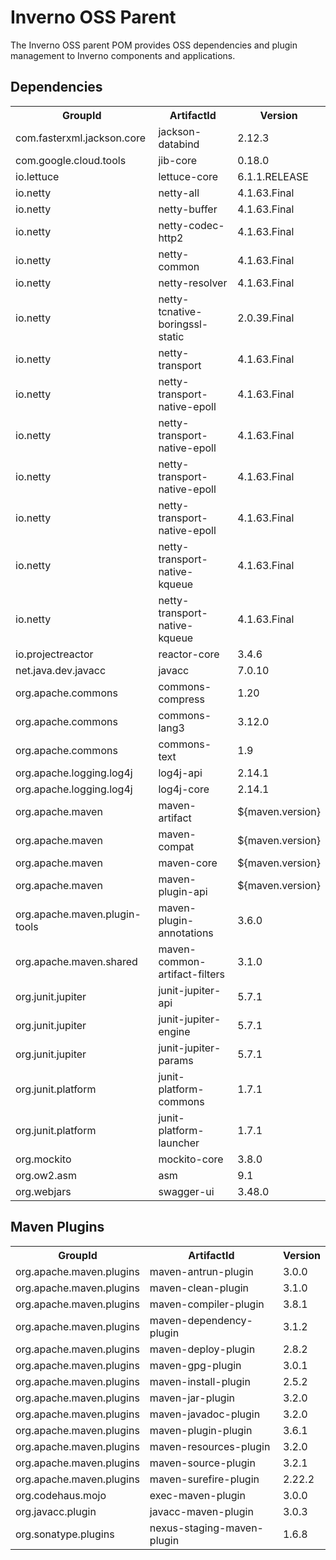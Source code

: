 
# Inverno OSS Parent

The Inverno OSS parent POM provides OSS dependencies and plugin management to Inverno components and applications.


## Dependencies

<table style="margin: auto;">
    <tr>
        <th>GroupId</th>
        <th>ArtifactId</th>
        <th>Version</th>
    </tr>
    <tr>
        <td>com.fasterxml.jackson.core</td>
        <td>jackson-databind</td>
        <td>2.12.3</td>
    </tr>
    <tr>
        <td>com.google.cloud.tools</td>
        <td>jib-core</td>
        <td>0.18.0</td>
    </tr>
    <tr>
        <td>io.lettuce</td>
        <td>lettuce-core</td>
        <td>6.1.1.RELEASE</td>
    </tr>
    <tr>
        <td>io.netty</td>
        <td>netty-all</td>
        <td>4.1.63.Final</td>
    </tr>
    <tr>
        <td>io.netty</td>
        <td>netty-buffer</td>
        <td>4.1.63.Final</td>
    </tr>
    <tr>
        <td>io.netty</td>
        <td>netty-codec-http2</td>
        <td>4.1.63.Final</td>
    </tr>
    <tr>
        <td>io.netty</td>
        <td>netty-common</td>
        <td>4.1.63.Final</td>
    </tr>
    <tr>
        <td>io.netty</td>
        <td>netty-resolver</td>
        <td>4.1.63.Final</td>
    </tr>
    <tr>
        <td>io.netty</td>
        <td>netty-tcnative-boringssl-static</td>
        <td>2.0.39.Final</td>
    </tr>
    <tr>
        <td>io.netty</td>
        <td>netty-transport</td>
        <td>4.1.63.Final</td>
    </tr>
    <tr>
        <td>io.netty</td>
        <td>netty-transport-native-epoll</td>
        <td>4.1.63.Final</td>
    </tr>
    <tr>
        <td>io.netty</td>
        <td>netty-transport-native-epoll</td>
        <td>4.1.63.Final</td>
    </tr>
    <tr>
        <td>io.netty</td>
        <td>netty-transport-native-epoll</td>
        <td>4.1.63.Final</td>
    </tr>
    <tr>
        <td>io.netty</td>
        <td>netty-transport-native-epoll</td>
        <td>4.1.63.Final</td>
    </tr>
    <tr>
        <td>io.netty</td>
        <td>netty-transport-native-kqueue</td>
        <td>4.1.63.Final</td>
    </tr>
    <tr>
        <td>io.netty</td>
        <td>netty-transport-native-kqueue</td>
        <td>4.1.63.Final</td>
    </tr>
    <tr>
        <td>io.projectreactor</td>
        <td>reactor-core</td>
        <td>3.4.6</td>
    </tr>
    <tr>
        <td>net.java.dev.javacc</td>
        <td>javacc</td>
        <td>7.0.10</td>
    </tr>
    <tr>
        <td>org.apache.commons</td>
        <td>commons-compress</td>
        <td>1.20</td>
    </tr>
    <tr>
        <td>org.apache.commons</td>
        <td>commons-lang3</td>
        <td>3.12.0</td>
    </tr>
    <tr>
        <td>org.apache.commons</td>
        <td>commons-text</td>
        <td>1.9</td>
    </tr>
    <tr>
        <td>org.apache.logging.log4j</td>
        <td>log4j-api</td>
        <td>2.14.1</td>
    </tr>
    <tr>
        <td>org.apache.logging.log4j</td>
        <td>log4j-core</td>
        <td>2.14.1</td>
    </tr>
    <tr>
        <td>org.apache.maven</td>
        <td>maven-artifact</td>
        <td>${maven.version}</td>
    </tr>
    <tr>
        <td>org.apache.maven</td>
        <td>maven-compat</td>
        <td>${maven.version}</td>
    </tr>
    <tr>
        <td>org.apache.maven</td>
        <td>maven-core</td>
        <td>${maven.version}</td>
    </tr>
    <tr>
        <td>org.apache.maven</td>
        <td>maven-plugin-api</td>
        <td>${maven.version}</td>
    </tr>
    <tr>
        <td>org.apache.maven.plugin-tools</td>
        <td>maven-plugin-annotations</td>
        <td>3.6.0</td>
    </tr>
    <tr>
        <td>org.apache.maven.shared</td>
        <td>maven-common-artifact-filters</td>
        <td>3.1.0</td>
    </tr>
    <tr>
        <td>org.junit.jupiter</td>
        <td>junit-jupiter-api</td>
        <td>5.7.1</td>
    </tr>
    <tr>
        <td>org.junit.jupiter</td>
        <td>junit-jupiter-engine</td>
        <td>5.7.1</td>
    </tr>
    <tr>
        <td>org.junit.jupiter</td>
        <td>junit-jupiter-params</td>
        <td>5.7.1</td>
    </tr>
    <tr>
        <td>org.junit.platform</td>
        <td>junit-platform-commons</td>
        <td>1.7.1</td>
    </tr>
    <tr>
        <td>org.junit.platform</td>
        <td>junit-platform-launcher</td>
        <td>1.7.1</td>
    </tr>
    <tr>
        <td>org.mockito</td>
        <td>mockito-core</td>
        <td>3.8.0</td>
    </tr>
    <tr>
        <td>org.ow2.asm</td>
        <td>asm</td>
        <td>9.1</td>
    </tr>
    <tr>
        <td>org.webjars</td>
        <td>swagger-ui</td>
        <td>3.48.0</td>
    </tr>
</table>

## Maven Plugins

<table style="margin: auto;">
    <tr>
        <th>GroupId</th>
        <th>ArtifactId</th>
        <th>Version</th>
    </tr>
    <tr>
        <td>org.apache.maven.plugins</td>
        <td>maven-antrun-plugin</td>
        <td>3.0.0</td>
    </tr>
    <tr>
        <td>org.apache.maven.plugins</td>
        <td>maven-clean-plugin</td>
        <td>3.1.0</td>
    </tr>
    <tr>
        <td>org.apache.maven.plugins</td>
        <td>maven-compiler-plugin</td>
        <td>3.8.1</td>
    </tr>
    <tr>
        <td>org.apache.maven.plugins</td>
        <td>maven-dependency-plugin</td>
        <td>3.1.2</td>
    </tr>
    <tr>
        <td>org.apache.maven.plugins</td>
        <td>maven-deploy-plugin</td>
        <td>2.8.2</td>
    </tr>
    <tr>
        <td>org.apache.maven.plugins</td>
        <td>maven-gpg-plugin</td>
        <td>3.0.1</td>
    </tr>
    <tr>
        <td>org.apache.maven.plugins</td>
        <td>maven-install-plugin</td>
        <td>2.5.2</td>
    </tr>
    <tr>
        <td>org.apache.maven.plugins</td>
        <td>maven-jar-plugin</td>
        <td>3.2.0</td>
    </tr>
    <tr>
        <td>org.apache.maven.plugins</td>
        <td>maven-javadoc-plugin</td>
        <td>3.2.0</td>
    </tr>
    <tr>
        <td>org.apache.maven.plugins</td>
        <td>maven-plugin-plugin</td>
        <td>3.6.1</td>
    </tr>
    <tr>
        <td>org.apache.maven.plugins</td>
        <td>maven-resources-plugin</td>
        <td>3.2.0</td>
    </tr>
    <tr>
        <td>org.apache.maven.plugins</td>
        <td>maven-source-plugin</td>
        <td>3.2.1</td>
    </tr>
    <tr>
        <td>org.apache.maven.plugins</td>
        <td>maven-surefire-plugin</td>
        <td>2.22.2</td>
    </tr>
    <tr>
        <td>org.codehaus.mojo</td>
        <td>exec-maven-plugin</td>
        <td>3.0.0</td>
    </tr>
    <tr>
        <td>org.javacc.plugin</td>
        <td>javacc-maven-plugin</td>
        <td>3.0.3</td>
    </tr>
    <tr>
        <td>org.sonatype.plugins</td>
        <td>nexus-staging-maven-plugin</td>
        <td>1.6.8</td>
    </tr>
</table>
